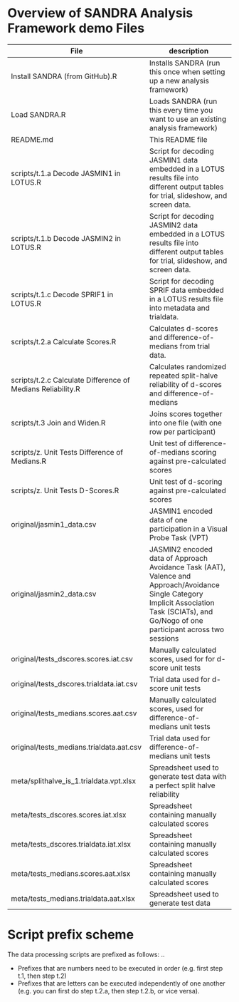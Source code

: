# Overview of SANDRA Analysis Framework demo Files
File | description
------ | -----------
Install SANDRA (from GitHub).R | Installs SANDRA (run this once when setting up a new analysis framework)
Load SANDRA.R | Loads SANDRA (run this every time you want to use an existing analysis framework)
README.md | This README file
scripts/t.1.a Decode JASMIN1 in LOTUS.R | Script for decoding JASMIN1 data embedded in a LOTUS results file into different output tables for trial, slideshow, and screen data.
scripts/t.1.b Decode JASMIN2 in LOTUS.R | Script for decoding JASMIN2 data embedded in a LOTUS results file into different output tables for trial, slideshow, and screen data.
scripts/t.1.c Decode SPRIF1 in LOTUS.R | Script for decoding SPRIF data embedded in a LOTUS results file into metadata and trialdata.
scripts/t.2.a Calculate Scores.R | Calculates d-scores and difference-of-medians from trial data.
scripts/t.2.c Calculate Difference of Medians Reliability.R | Calculates randomized repeated split-halve reliability of d-scores and difference-of-medians
scripts/t.3 Join and Widen.R | Joins scores together into one file (with one row per participant)
scripts/z. Unit Tests Difference of Medians.R | Unit test of difference-of-medians scoring against pre-calculated scores
scripts/z. Unit Tests D-Scores.R | Unit test of d-scoring against pre-calculated scores
original/jasmin1_data.csv | JASMIN1 encoded data of one participation in a Visual Probe Task (VPT)
original/jasmin2_data.csv | JASMIN2 encoded data of Approach Avoidance Task (AAT), Valence and Approach/Avoidance Single Category Implicit Association Task (SCIATs), and Go/Nogo of one participant across two sessions 
original/tests_dscores.scores.iat.csv | Manually calculated scores, used for for d-score unit tests
original/tests_dscores.trialdata.iat.csv | Trial data used for d-score unit tests
original/tests_medians.scores.aat.csv | Manually calculated scores, used for difference-of-medians unit tests
original/tests_medians.trialdata.aat.csv | Trial data used for difference-of-medians unit tests
meta/splithalve\_is\_1.trialdata.vpt.xlsx | Spreadsheet used to generate test data with a perfect split halve reliability
meta/tests_dscores.scores.iat.xlsx | Spreadsheet containing manually calculated scores
meta/tests_dscores.trialdata.iat.xlsx | Spreadsheet containing manually calculated scores
meta/tests_medians.scores.aat.xlsx | Spreadsheet containing manually calculated scores
meta/tests_medians.trialdata.aat.xlsx | Spreadsheet used to generate test data

# Script prefix scheme
The data processing scripts are prefixed as follows: <prefix1>.<prefix2>.<prefix3>
* Prefixes that are numbers need to be executed in order (e.g. first step t.1, then step t.2)
* Prefixes that are letters can be executed independently of one another (e.g. you can first do step t.2.a, then step t.2.b, or vice versa).